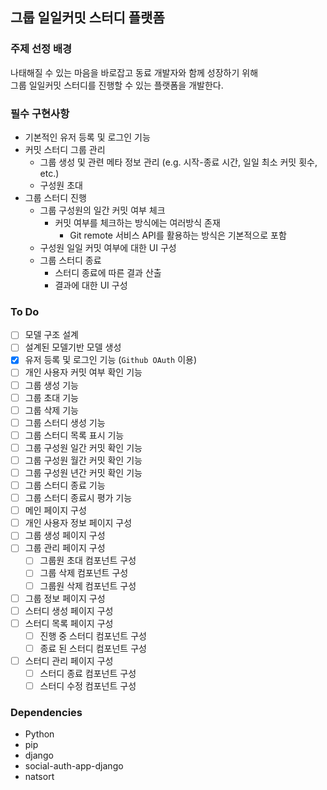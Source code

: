## 그룹 일일커밋 스터디 플랫폼

### 주제 선정 배경
나태해질 수 있는 마음을 바로잡고 동료 개발자와 함께 성장하기 위해<br>
그룹 일일커밋 스터디를 진행할 수 있는 플랫폼을 개발한다.

### 필수 구현사항
- 기본적인 유저 등록 및 로그인 기능
- 커밋 스터디 그룹 관리
  - 그룹 생성 및 관련 메타 정보 관리 (e.g. 시작-종료 시간, 일일 최소 커밋 횟수, etc.)
  - 구성원 초대
- 그룹 스터디 진행
  - 그룹 구성원의 일간 커밋 여부 체크
    - 커밋 여부를 체크하는 방식에는 여러방식 존재
      - Git remote 서비스 API를 활용하는 방식은 기본적으로 포함
  - 구성원 일일 커밋 여부에 대한 UI 구성
  - 그룹 스터디 종료
    - 스터디 종료에 따른 결과 산출
    - 결과에 대한 UI 구성

### To Do

- [ ] 모델 구조 설계
- [ ] 설계된 모델기반 모델 생성
- [x] 유저 등록 및 로그인 기능 (`Github OAuth` 이용)
- [ ] 개인 사용자 커밋 여부 확인 기능
- [ ] 그룹 생성 기능
- [ ] 그룹 초대 기능
- [ ] 그룹 삭제 기능
- [ ] 그룹 스터디 생성 기능
- [ ] 그룹 스터디 목록 표시 기능
- [ ] 그룹 구성원 일간 커밋 확인 기능
- [ ] 그룹 구성원 월간 커밋 확인 기능
- [ ] 그룹 구성원 년간 커밋 확인 기능
- [ ] 그룹 스터디 종료 기능
- [ ] 그룹 스터디 종료시 평가 기능
- [ ] 메인 페이지 구성
- [ ] 개인 사용자 정보 페이지 구성
- [ ] 그룹 생성 페이지 구성
- [ ] 그룹 관리 페이지 구성
  - [ ] 그룹원 초대 컴포넌트 구성
  - [ ] 그룹 삭제 컴포넌트 구성
  - [ ] 그룹원 삭제 컴포넌트 구성
- [ ] 그룹 정보 페이지 구성
- [ ] 스터디 생성 페이지 구성
- [ ] 스터디 목록 페이지 구성
  - [ ] 진행 중 스터디 컴포넌트 구성
  - [ ] 종료 된 스터디 컴포넌트 구성
- [ ] 스터디 관리 페이지 구성
  - [ ] 스터디 종료 컴포넌트 구성
  - [ ] 스터디 수정 컴포넌트 구성

### Dependencies
- Python
- pip
- django
- social-auth-app-django
- natsort